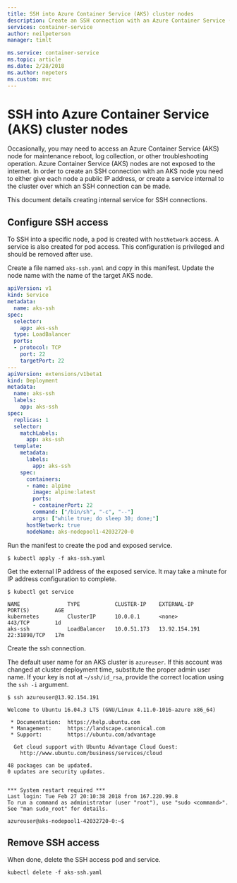```yaml
---
title: SSH into Azure Container Service (AKS) cluster nodes
description: Create an SSH connection with an Azure Container Service (AKS) cluster nodes
services: container-service
author: neilpeterson
manager: timlt

ms.service: container-service
ms.topic: article
ms.date: 2/28/2018
ms.author: nepeters
ms.custom: mvc
---
```


# SSH into Azure Container Service (AKS) cluster nodes

Occasionally, you may need to access an Azure Container Service (AKS) node for maintenance reboot, log collection, or other troubleshooting operation. Azure Container Service (AKS) nodes are not exposed to the internet. In order to create an SSH connection with an AKS node you need to either give each node a public IP address, or create a service internal to the cluster over which an SSH connection can be made.

This document details creating internal service for SSH connections.

## Configure SSH access

 To SSH into a specific node, a pod is created with `hostNetwork` access. A service is also created for pod access. This configuration is privileged and should be removed after use.

Create a file named `aks-ssh.yaml` and copy in this manifest. Update the node name with the name of the target AKS node.

```yaml
apiVersion: v1
kind: Service
metadata:
  name: aks-ssh
spec:
  selector:
    app: aks-ssh
  type: LoadBalancer
  ports:
  - protocol: TCP
    port: 22
    targetPort: 22
---
apiVersion: extensions/v1beta1
kind: Deployment
metadata:
  name: aks-ssh
  labels:
    app: aks-ssh
spec:
  replicas: 1
  selector:
    matchLabels:
      app: aks-ssh
  template:
    metadata:
      labels:
        app: aks-ssh
    spec:
      containers:
      - name: alpine
        image: alpine:latest
        ports:
        - containerPort: 22
        command: ["/bin/sh", "-c", "--"]
        args: ["while true; do sleep 30; done;"]
      hostNetwork: true
      nodeName: aks-nodepool1-42032720-0
```

Run the manifest to create the pod and exposed service.

```azurecli-interactive
$ kubectl apply -f aks-ssh.yaml
```

Get the external IP address of the exposed service. It may take a minute for IP address configuration to complete. 

```azurecli-interactive
$ kubectl get service

NAME               TYPE           CLUSTER-IP    EXTERNAL-IP     PORT(S)        AGE
kubernetes         ClusterIP      10.0.0.1      <none>          443/TCP        1d
aks-ssh            LoadBalancer   10.0.51.173   13.92.154.191   22:31898/TCP   17m
```

Create the ssh connection. 

The default user name for an AKS cluster is `azureuser`. If this account was changed at cluster deployment time, substitute the proper admin user name. If your key is not at `~/ssh/id_rsa`, provide the correct location using the `ssh -i` argument.

```azurecli-interactive
$ ssh azureuser@13.92.154.191

Welcome to Ubuntu 16.04.3 LTS (GNU/Linux 4.11.0-1016-azure x86_64)

 * Documentation:  https://help.ubuntu.com
 * Management:     https://landscape.canonical.com
 * Support:        https://ubuntu.com/advantage

  Get cloud support with Ubuntu Advantage Cloud Guest:
    http://www.ubuntu.com/business/services/cloud

48 packages can be updated.
0 updates are security updates.


*** System restart required ***
Last login: Tue Feb 27 20:10:38 2018 from 167.220.99.8
To run a command as administrator (user "root"), use "sudo <command>".
See "man sudo_root" for details.

azureuser@aks-nodepool1-42032720-0:~$
```

## Remove SSH access

When done, delete the SSH access pod and service.

```azurecli-interactive
kubectl delete -f aks-ssh.yaml
```